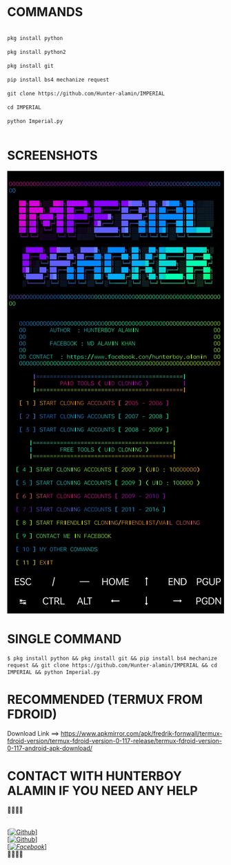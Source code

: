 # COMMANDS 

````

pkg install python

pkg install python2

pkg install git

pip install bs4 mechanize request

git clone https://github.com/Hunter-alamin/IMPERIAL

cd IMPERIAL

python Imperial.py


````

# SCREENSHOTS
![](https://github.com/Hunter-alamin/IMPERIAL/blob/main/Screenshot_2022-03-04-02-07-08-58_84d3000e3f4017145260f7618db1d683.jpg)

# SINGLE COMMAND
````
$ pkg install python && pkg install git && pip install bs4 mechanize request && git clone https://github.com/Hunter-alamin/IMPERIAL && cd IMPERIAL && python Imperial.py

````


# RECOMMENDED (TERMUX FROM FDROID)
Download Link ==> https://www.apkmirror.com/apk/fredrik-fornwall/termux-fdroid-version/termux-fdroid-version-0-117-release/termux-fdroid-version-0-117-android-apk-download/

# CONTACT WITH  HUNTERBOY ALAMIN IF YOU NEED ANY HELP
<b>🔰🔰🔰🔰</b> </br></b></br> <br>[[![Github](https://img.shields.io/badge/Github-[HUNTERBOY_ALAMIN]-blue?style=flat-square&logo=GITHUBlogoColor=blue&labelColor=blue)](https://github.com/Hunter-alamin)] <br> [[![Github](https://img.shields.io/badge/TELEGRAM-[HUNTERBOY_ALAMIN]-red?style=flat-square&logo=TELEGRAMlogoColor=red&labelColor=cyan)](https://t.me/alamin123khan)]<br> [_[![Facebook](https://img.shields.io/badge/Facebook-HUNTERBOY_ALAMIN]-yellow?style=flat-square&logo=facebooklogoColor=green&labelColor=red)](https://www.facebook.com/hunterboy.alamin)_]<br><b>🔰🔰🔰🔰
